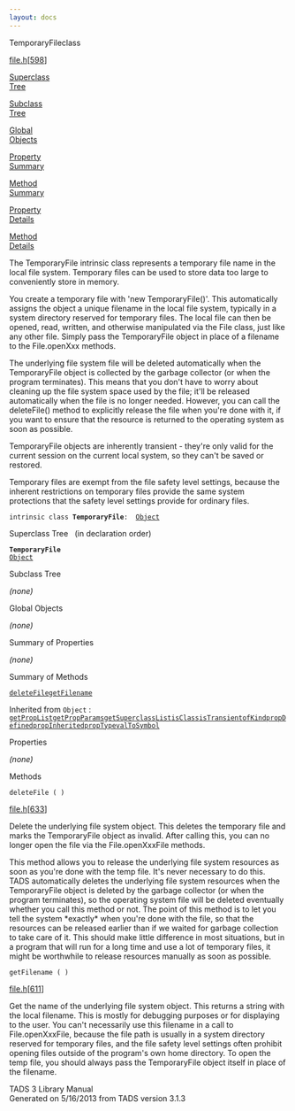 ```yaml
---
layout: docs
---
```

<span class="title">TemporaryFile</span><span class="type">class</span>

[file.h](../file/file.h.html)\[[598](../source/file.h.html#598)\]

[Superclass  
Tree](#_SuperClassTree_)

[Subclass  
Tree](#_SubClassTree_)

[Global  
Objects](#_ObjectSummary_)

[Property  
Summary](#_PropSummary_)

[Method  
Summary](#_MethodSummary_)

[Property  
Details](#_Properties_)

[Method  
Details](#_Methods_)



The TemporaryFile intrinsic class represents a temporary file name in
the local file system. Temporary files can be used to store data too
large to conveniently store in memory.

You create a temporary file with 'new TemporaryFile()'. This
automatically assigns the object a unique filename in the local file
system, typically in a system directory reserved for temporary files.
The local file can then be opened, read, written, and otherwise
manipulated via the File class, just like any other file. Simply pass
the TemporaryFile object in place of a filename to the File.openXxx
methods.

The underlying file system file will be deleted automatically when the
TemporaryFile object is collected by the garbage collector (or when the
program terminates). This means that you don't have to worry about
cleaning up the file system space used by the file; it'll be released
automatically when the file is no longer needed. However, you can call
the deleteFile() method to explicitly release the file when you're done
with it, if you want to ensure that the resource is returned to the
operating system as soon as possible.

TemporaryFile objects are inherently transient - they're only valid for
the current session on the current local system, so they can't be saved
or restored.

Temporary files are exempt from the file safety level settings, because
the inherent restrictions on temporary files provide the same system
protections that the safety level settings provide for ordinary files.

`intrinsic class `**`TemporaryFile`**` :   `[`Object`](../object/Object.html)



<span id="_SuperClassTree_"></span>



<span class="hdln">Superclass Tree</span>   (in declaration order)



**`TemporaryFile`**  
[`Object`](../object/Object.html)  
<span id="_SubClassTree_"></span>



<span class="hdln">Subclass Tree</span>  



*(none)* <span id="_ObjectSummary_"></span>



<span class="hdln">Global Objects</span>  



*(none)* <span id="_PropSummary_"></span>



<span class="hdln">Summary of Properties</span>  







*(none)* <span id="_MethodSummary_"></span>



<span class="hdln">Summary of Methods</span>  



[`deleteFile`](#deleteFile)[`getFilename`](#getFilename)

Inherited from `Object` :  
[`getPropList`](../object/Object.html#getPropList)[`getPropParams`](../object/Object.html#getPropParams)[`getSuperclassList`](../object/Object.html#getSuperclassList)[`isClass`](../object/Object.html#isClass)[`isTransient`](../object/Object.html#isTransient)[`ofKind`](../object/Object.html#ofKind)[`propDefined`](../object/Object.html#propDefined)[`propInherited`](../object/Object.html#propInherited)[`propType`](../object/Object.html#propType)[`valToSymbol`](../object/Object.html#valToSymbol)

<span id="_Properties_"></span>



<span class="hdln">Properties</span>  



*(none)* <span id="_Methods_"></span>



<span class="hdln">Methods</span>  



<span id="deleteFile"></span>

`deleteFile ( )`

[file.h](../file/file.h.html)\[[633](../source/file.h.html#633)\]



Delete the underlying file system object. This deletes the temporary
file and marks the TemporaryFile object as invalid. After calling this,
you can no longer open the file via the File.openXxxFile methods.

This method allows you to release the underlying file system resources
as soon as you're done with the temp file. It's never necessary to do
this. TADS automatically deletes the underlying file system resources
when the TemporaryFile object is deleted by the garbage collector (or
when the program terminates), so the operating system file will be
deleted eventually whether you call this method or not. The point of
this method is to let you tell the system \*exactly\* when you're done
with the file, so that the resources can be released earlier than if we
waited for garbage collection to take care of it. This should make
little difference in most situations, but in a program that will run for
a long time and use a lot of temporary files, it might be worthwhile to
release resources manually as soon as possible.



<span id="getFilename"></span>

`getFilename ( )`

[file.h](../file/file.h.html)\[[611](../source/file.h.html#611)\]



Get the name of the underlying file system object. This returns a string
with the local filename. This is mostly for debugging purposes or for
displaying to the user. You can't necessarily use this filename in a
call to File.openXxxFile, because the file path is usually in a system
directory reserved for temporary files, and the file safety level
settings often prohibit opening files outside of the program's own home
directory. To open the temp file, you should always pass the
TemporaryFile object itself in place of the filename.





TADS 3 Library Manual  
Generated on 5/16/2013 from TADS version 3.1.3


